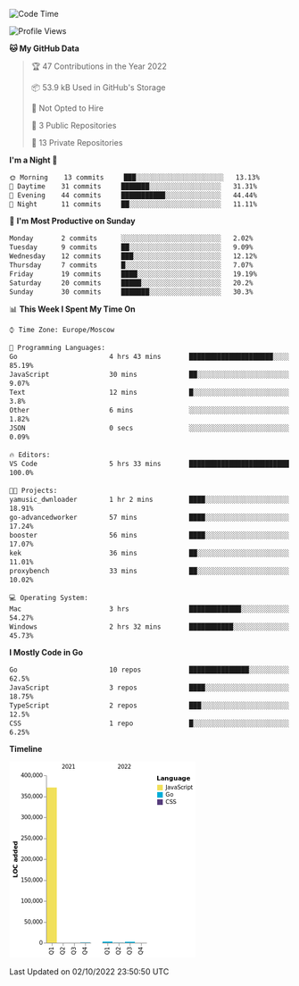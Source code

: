 <!--START_SECTION:waka-->
![Code Time](http://img.shields.io/badge/Code%20Time-417%20hrs%209%20mins-blue)

![Profile Views](http://img.shields.io/badge/Profile%20Views-0-blue)

**🐱 My GitHub Data** 

> 🏆 47 Contributions in the Year 2022
 > 
> 📦 53.9 kB Used in GitHub's Storage 
 > 
> 🚫 Not Opted to Hire
 > 
> 📜 3 Public Repositories 
 > 
> 🔑 13 Private Repositories  
 > 
**I'm a Night 🦉** 

```text
🌞 Morning    13 commits     ███░░░░░░░░░░░░░░░░░░░░░░   13.13% 
🌆 Daytime    31 commits     ███████░░░░░░░░░░░░░░░░░░   31.31% 
🌃 Evening    44 commits     ███████████░░░░░░░░░░░░░░   44.44% 
🌙 Night      11 commits     ██░░░░░░░░░░░░░░░░░░░░░░░   11.11%

```
📅 **I'm Most Productive on Sunday** 

```text
Monday       2 commits      ░░░░░░░░░░░░░░░░░░░░░░░░░   2.02% 
Tuesday      9 commits      ██░░░░░░░░░░░░░░░░░░░░░░░   9.09% 
Wednesday    12 commits     ███░░░░░░░░░░░░░░░░░░░░░░   12.12% 
Thursday     7 commits      █░░░░░░░░░░░░░░░░░░░░░░░░   7.07% 
Friday       19 commits     ████░░░░░░░░░░░░░░░░░░░░░   19.19% 
Saturday     20 commits     █████░░░░░░░░░░░░░░░░░░░░   20.2% 
Sunday       30 commits     ███████░░░░░░░░░░░░░░░░░░   30.3%

```


📊 **This Week I Spent My Time On** 

```text
⌚︎ Time Zone: Europe/Moscow

💬 Programming Languages: 
Go                       4 hrs 43 mins       █████████████████████░░░░   85.19% 
JavaScript               30 mins             ██░░░░░░░░░░░░░░░░░░░░░░░   9.07% 
Text                     12 mins             █░░░░░░░░░░░░░░░░░░░░░░░░   3.8% 
Other                    6 mins              ░░░░░░░░░░░░░░░░░░░░░░░░░   1.82% 
JSON                     0 secs              ░░░░░░░░░░░░░░░░░░░░░░░░░   0.09%

🔥 Editors: 
VS Code                  5 hrs 33 mins       █████████████████████████   100.0%

🐱‍💻 Projects: 
yamusic_dwnloader        1 hr 2 mins         ████░░░░░░░░░░░░░░░░░░░░░   18.91% 
go-advancedworker        57 mins             ████░░░░░░░░░░░░░░░░░░░░░   17.24% 
booster                  56 mins             ████░░░░░░░░░░░░░░░░░░░░░   17.07% 
kek                      36 mins             ██░░░░░░░░░░░░░░░░░░░░░░░   11.01% 
proxybench               33 mins             ██░░░░░░░░░░░░░░░░░░░░░░░   10.02%

💻 Operating System: 
Mac                      3 hrs               █████████████░░░░░░░░░░░░   54.27% 
Windows                  2 hrs 32 mins       ███████████░░░░░░░░░░░░░░   45.73%

```

**I Mostly Code in Go** 

```text
Go                       10 repos            ███████████████░░░░░░░░░░   62.5% 
JavaScript               3 repos             ████░░░░░░░░░░░░░░░░░░░░░   18.75% 
TypeScript               2 repos             ███░░░░░░░░░░░░░░░░░░░░░░   12.5% 
CSS                      1 repo              █░░░░░░░░░░░░░░░░░░░░░░░░   6.25%

```


**Timeline**

![Chart not found](https://raw.githubusercontent.com/jeezft/jeezft/main/charts/bar_graph.png) 


 Last Updated on 02/10/2022 23:50:50 UTC
<!--END_SECTION:waka-->
